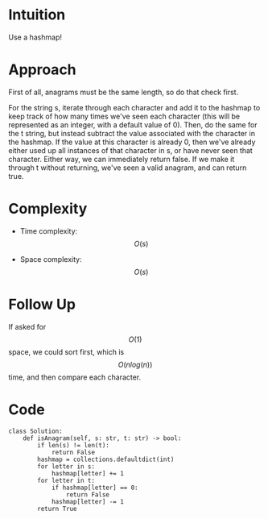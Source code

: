 # Intuition
Use a hashmap!

# Approach
First of all, anagrams must be the same length, so do that check first. 

For the string s, iterate through each character and add it to the hashmap to keep track of how many times we've seen each character (this will be represented as an integer, with a default value of 0). Then, do the same for the t string, but instead subtract the value associated with the character in the hashmap. If the value at this character is already 0, then we've already either used up all instances of that character in s, or have never seen that character. Either way, we can immediately return false. If we make it through t without returning, we've seen a valid anagram, and can return true.

# Complexity
- Time complexity: $$O(s)$$
<!-- Add your time complexity here, e.g. $$O(n)$$ -->

- Space complexity: $$O(s)$$
<!-- Add your space complexity here, e.g. $$O(n)$$ -->

# Follow Up
If asked for $$O(1)$$ space, we could sort first, which is $$O(nlog(n))$$ time, and then compare each character.

# Code
```python3
class Solution:
    def isAnagram(self, s: str, t: str) -> bool:
        if len(s) != len(t):
            return False
        hashmap = collections.defaultdict(int)
        for letter in s:
            hashmap[letter] += 1
        for letter in t:
            if hashmap[letter] == 0:
                return False
            hashmap[letter] -= 1
        return True
```
